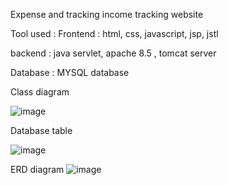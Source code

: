 Expense and  tracking income tracking website


Tool used : 
Frontend : html, css, javascript, jsp, jstl 


backend : java servlet, apache 8.5 , tomcat server


Database : MYSQL database 






Class diagram

![image](https://github.com/sajinamatya/Expensoft/assets/66240249/d0e31c7a-6dca-49df-9f4b-85af87e71f05)


Database table 




![image](https://github.com/sajinamatya/Expensoft/assets/66240249/9792960b-4d5f-44cf-8878-5aa8eebff127)

ERD diagram 
![image](https://github.com/sajinamatya/Expensoft/assets/66240249/4ce39772-ac77-4005-b398-c4599aace29a)
